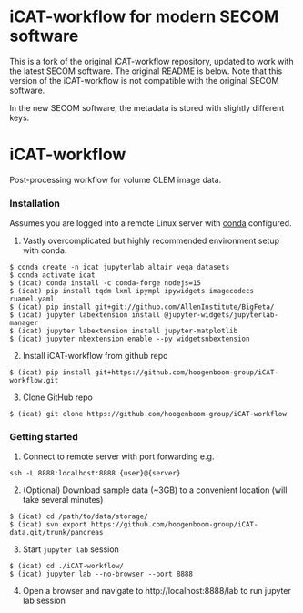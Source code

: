 # iCAT-workflow for modern SECOM software
This is a fork of the original iCAT-workflow repository, updated to work with the latest SECOM software. The original README is below.
Note that this version of the iCAT-workflow is not compatible with the original SECOM software.

In the new SECOM software, the metadata is stored with slightly different keys.

# iCAT-workflow
Post-processing workflow for volume CLEM image data.

### Installation
Assumes you are logged into a remote Linux server with [conda](https://docs.conda.io/en/latest/miniconda.html#linux-installers) configured.

1. Vastly overcomplicated but highly recommended environment setup with conda.
```
$ conda create -n icat jupyterlab altair vega_datasets
$ conda activate icat
$ (icat) conda install -c conda-forge nodejs=15
$ (icat) pip install tqdm lxml ipympl ipywidgets imagecodecs ruamel.yaml
$ (icat) pip install git+git://github.com/AllenInstitute/BigFeta/
$ (icat) jupyter labextension install @jupyter-widgets/jupyterlab-manager
$ (icat) jupyter labextension install jupyter-matplotlib
$ (icat) jupyter nbextension enable --py widgetsnbextension
```

2. Install iCAT-workflow from github repo
```
$ (icat) pip install git+https://github.com/hoogenboom-group/iCAT-workflow.git
```

3. Clone GitHub repo
```
$ (icat) git clone https://github.com/hoogenboom-group/iCAT-workflow
```

### Getting started

1. Connect to remote server with port forwarding e.g.
```
ssh -L 8888:localhost:8888 {user}@{server}
```

2. (Optional) Download sample data (~3GB) to a convenient location (will take several minutes)
```
$ (icat) cd /path/to/data/storage/
$ (icat) svn export https://github.com/hoogenboom-group/iCAT-data.git/trunk/pancreas
```

3. Start `jupyter lab` session
```
$ (icat) cd ./iCAT-workflow/
$ (icat) jupyter lab --no-browser --port 8888
```

4. Open a browser and navigate to http://localhost:8888/lab to run jupyter lab session
